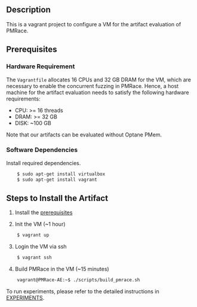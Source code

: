 ## Description

This is a vagrant project to configure a VM for the artifact evaluation of PMRace.

## Prerequisites

### Hardware Requirement

The `Vagrantfile` allocates 16 CPUs and 32 GB DRAM for the VM, which are necessary to enable the concurrent fuzzing in PMRace. Hence, a host machine for the artifact evaluation needs to satisfy the following hardware requirements:

- CPU: >= 16 threads
- DRAM: >= 32 GB
- DISK: ~100 GB

Note that our artifacts can be evaluated without Optane PMem.

### Software Dependencies

Install required dependencies.

```sh
    $ sudo apt-get install virtualbox
    $ sudo apt-get install vagrant
```

## Steps to Install the Artifact

1. Install the [prerequisites](#software-dependencies)

2. Init the VM (~1 hour)

```sh
    $ vagrant up
```

3. Login the VM via ssh

```sh
    $ vagrant ssh
```

4. Build PMRace in the VM (~15 minutes)

```sh
    vagrant@PMRace-AE:~$ ./scripts/build_pmrace.sh
```

To run experiments, please refer to the detailed instructions in [EXPERIMENTS](./EXPERIMENTS.md).
